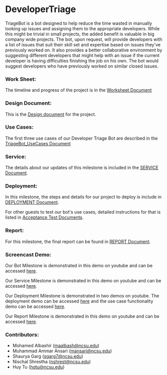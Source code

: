 # DeveloperTriage

TriageBot is a bot designed to help reduce the time wasted in manually looking up issues and assigning them to the appropriate developers. While this might be trivial in small projects, the added benefit is valuable in big company wide projects. The bot, upon request, will provide developers with a list of issues that suit their skill set and expertise based on issues they've previously worked on. It also provides a better collaborative environment by suggesting different developers that might help with an issue if the current developer is having difficulties finishing the job on his own. The bot would suggest developers who have previously worked on similar closed issues.

### Work Sheet:

The timeline and progress of the project is in the [Worksheet Document](documents/WORKSHEET.md)

### Design Document:

This is the [Design document](documents/FIXDESIGN.md "Design.md") for the project.

### Use Cases:

The first three use cases of our Developer Triage Bot are described in the [TriageBot_UseCases Document](documents/TriageBot_UseCases.md)

### Service: 

The details about our updates of this milestone is included in the [SERVICE Document](documents/SERVICE.md).

### Deployment:

In this milestone, the steps and details for our project to deploy is include in [DEPLOYMENT Document](documents/DEPLOY.md).

For other guests to test our bot's use cases, detailed instructions for that is listed in [Acceptance Test Documents](documents/AcceptanceTest.md). 

### Report:

For this milestone, the final report can be found in [REPORT Document](documents/REPORT.md).

### Screencast Demo:

Our Bot Milestone is demonstrated in this demo on youtube and can be accessed [here](https://youtu.be/gZ3FrKAC1VQ).

Our Service Milestone is demonstrated in this demo on youtube and can be accessed [here](https://youtu.be/xcyAL6UnUK8).

Our Deployment Milestone is demonstrated in two demos on youtube. The deployment demo can be accessed [here](https://youtu.be/fOz08XTs3x4) and the use case functionality demo can be accessed [here](https://youtu.be/DAl92mwnuR8).

Our Report Milestone is demonstrated in this demo on youtube and can be accessed [here](https://youtu.be/BfQHd5WEjmw).

### Contributors:

- Mohamed Albashir (maalbash@ncsu.edu)
- Muhammad Ammar Ansari (mansari@ncsu.edu)
- Shaurya Garg (sgarg7@ncsu.edu)
- Nischal Shrestha (nshrest@ncsu.edu)
- Huy Tu (hqtu@ncsu.edu)
